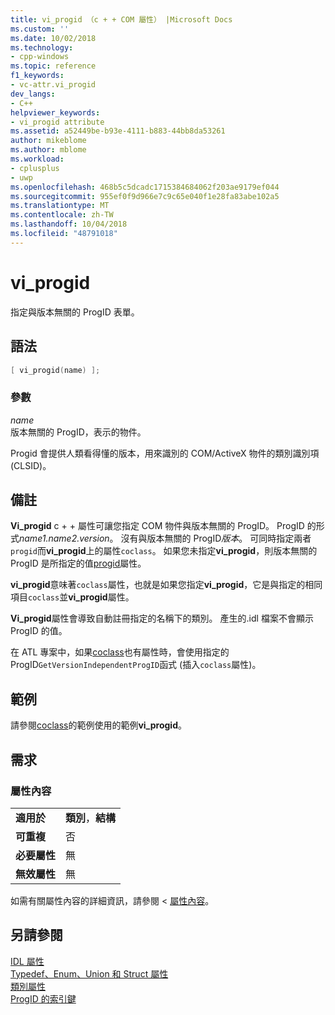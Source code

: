 ```yaml
---
title: vi_progid （c + + COM 屬性） |Microsoft Docs
ms.custom: ''
ms.date: 10/02/2018
ms.technology:
- cpp-windows
ms.topic: reference
f1_keywords:
- vc-attr.vi_progid
dev_langs:
- C++
helpviewer_keywords:
- vi_progid attribute
ms.assetid: a52449be-b93e-4111-b883-44bb8da53261
author: mikeblome
ms.author: mblome
ms.workload:
- cplusplus
- uwp
ms.openlocfilehash: 468b5c5dcadc1715384684062f203ae9179ef044
ms.sourcegitcommit: 955ef0f9d966e7c9c65e040f1e28fa83abe102a5
ms.translationtype: MT
ms.contentlocale: zh-TW
ms.lasthandoff: 10/04/2018
ms.locfileid: "48791018"
---
```

# <a name="viprogid"></a>vi_progid

指定與版本無關的 ProgID 表單。

## <a name="syntax"></a>語法

```cpp
[ vi_progid(name) ];
```

### <a name="parameters"></a>參數

*name*<br/>
版本無關的 ProgID，表示的物件。

Progid 會提供人類看得懂的版本，用來識別的 COM/ActiveX 物件的類別識別項 (CLSID)。

## <a name="remarks"></a>備註

**Vi_progid** c + + 屬性可讓您指定 COM 物件與版本無關的 ProgID。 ProgID 的形式*name1.name2.version*。 沒有與版本無關的 ProgID*版本*。 可同時指定兩者`progid`而**vi_progid**上的屬性`coclass`。 如果您未指定**vi_progid**，則版本無關的 ProgID 是所指定的值[progid](progid.md)屬性。

**vi_progid**意味著`coclass`屬性，也就是如果您指定**vi_progid**，它是與指定的相同項目`coclass`並**vi_progid**屬性。

**Vi_progid**屬性會導致自動註冊指定的名稱下的類別。 產生的.idl 檔案不會顯示 ProgID 的值。

在 ATL 專案中，如果[coclass](coclass.md)也有屬性時，會使用指定的 ProgID`GetVersionIndependentProgID`函式 (插入`coclass`屬性)。

## <a name="example"></a>範例

請參閱[coclass](coclass.md)的範例使用的範例**vi_progid**。

## <a name="requirements"></a>需求

### <a name="attribute-context"></a>屬性內容

|||
|-|-|
|**適用於**|**類別**，**結構**|
|**可重複**|否|
|**必要屬性**|無|
|**無效屬性**|無|

如需有關屬性內容的詳細資訊，請參閱 <<c0> [ 屬性內容](cpp-attributes-com-net.md#contexts)。

## <a name="see-also"></a>另請參閱

[IDL 屬性](idl-attributes.md)<br/>
[Typedef、Enum、Union 和 Struct 屬性](typedef-enum-union-and-struct-attributes.md)<br/>
[類別屬性](class-attributes.md)<br/>
[ProgID 的索引鍵](/windows/desktop/com/-progid--key)  
